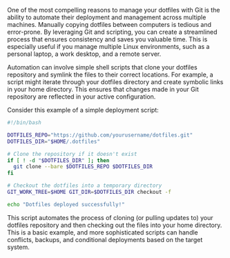 One of the most compelling reasons to manage your dotfiles with Git is the ability to automate their deployment and management across multiple machines. Manually copying dotfiles between computers is tedious and error-prone. By leveraging Git and scripting, you can create a streamlined process that ensures consistency and saves you valuable time. This is especially useful if you manage multiple Linux environments, such as a personal laptop, a work desktop, and a remote server.

Automation can involve simple shell scripts that clone your dotfiles repository and symlink the files to their correct locations. For example, a script might iterate through your dotfiles directory and create symbolic links in your home directory. This ensures that changes made in your Git repository are reflected in your active configuration.

Consider this example of a simple deployment script:

```bash
#!/bin/bash

DOTFILES_REPO="https://github.com/yourusername/dotfiles.git"
DOTFILES_DIR="$HOME/.dotfiles"

# Clone the repository if it doesn't exist
if [ ! -d "$DOTFILES_DIR" ]; then
  git clone --bare $DOTFILES_REPO $DOTFILES_DIR
fi

# Checkout the dotfiles into a temporary directory
GIT_WORK_TREE=$HOME GIT_DIR=$DOTFILES_DIR checkout -f

echo "Dotfiles deployed successfully!"
```

This script automates the process of cloning (or pulling updates to) your dotfiles repository and then checking out the files into your home directory. This is a basic example, and more sophisticated scripts can handle conflicts, backups, and conditional deployments based on the target system.